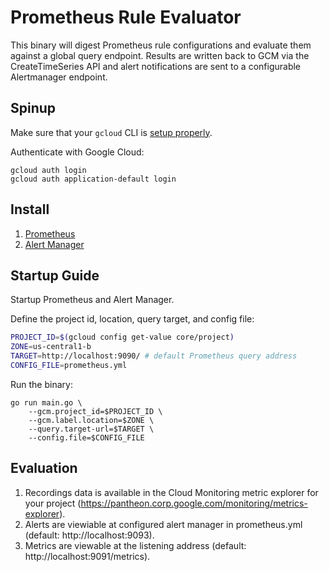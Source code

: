 # Prometheus Rule Evaluator

This binary will digest Prometheus rule configurations and evaluate them against a global query endpoint. Results are written back to GCM via the CreateTimeSeries API and alert notifications are sent to a configurable Alertmanager endpoint.

## Spinup

Make sure that your `gcloud` CLI is [setup properly](https://cloud.google.com/sdk/docs/quickstart).

Authenticate with Google Cloud:
```
gcloud auth login
gcloud auth application-default login
```
## Install

1. [Prometheus](https://prometheus.io/docs/prometheus/latest/getting_started/)
2. [Alert Manager](https://prometheus.io/download/)

## Startup Guide

Startup Prometheus and Alert Manager.

Define the project id, location, query target, and config file:

```bash
PROJECT_ID=$(gcloud config get-value core/project)
ZONE=us-central1-b
TARGET=http://localhost:9090/ # default Prometheus query address
CONFIG_FILE=prometheus.yml
```
Run the binary:

```
go run main.go \
    --gcm.project_id=$PROJECT_ID \
    --gcm.label.location=$ZONE \
    --query.target-url=$TARGET \
    --config.file=$CONFIG_FILE
```

## Evaluation

1. Recordings data is available in the Cloud Monitoring metric explorer for your project (https://pantheon.corp.google.com/monitoring/metrics-explorer).
2. Alerts are viewiable at configured alert manager in prometheus.yml (default: http://localhost:9093).
3. Metrics are viewable at the listening address (default: http://localhost:9091/metrics).